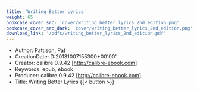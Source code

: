 ```yaml
---
title: 'Writing Better Lyrics'
weight: 65
bookcase_cover_src: 'cover/writing_better_lyrics_2nd_edition.png'
bookcase_cover_src_dark: 'cover/writing_better_lyrics_2nd_edition.png'
download_link: '/pdfs/writing_better_lyrics_2nd_edition.pdf'
---
```


- Author: Pattison, Pat
- CreationDate: D:20131007155300+00'00'
- Creator: calibre 0.9.42 [http://calibre-ebook.com]
- Keywords: epub, ebook
- Producer: calibre 0.9.42 [http://calibre-ebook.com]
- Title: Writing Better Lyrics
{{< button >}}
